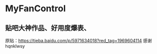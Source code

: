 # MyFanControl
## 贴吧大神作品、好用度爆表、
原贴：https://tieba.baidu.com/p/5971634018?red_tag=1969604114
感谢hqnklwsy
